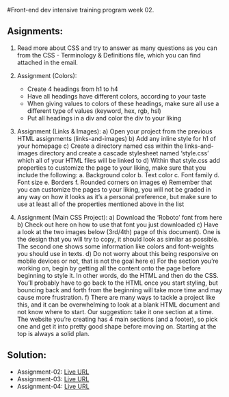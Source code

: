 #Front-end dev intensive training program week 02.


## Asignments:

1. Read more about CSS and try to answer as many questions as you can from the CSS -
Terminology & Definitions file, which you can find attached in the email.

2. Assignment (Colors):
    - Create 4 headings from h1 to h4
    - Have all headings have different colors, according to your taste
    - When giving values to colors of these headings, make sure all use a different type of
values (keyword, hex, rgb, hsl)
    - Put all headings in a div and color the div to your liking

3. Assignment (Links & Images):
a) Open your project from the previous HTML assignments (links-and-images)
b) Add any inline style for h1 of your homepage
c) Create a directory named css within the links-and-images directory and create a
cascade stylesheet named ‘style.css’ which all of your HTML files will be linked to
d) Within that style.css add properties to customize the page to your liking, make sure that
you include the following:
a. Background color
b. Text color
c. Font family
d. Font size
e. Borders
f. Rounded corners on images
e) Remember that you can customize the pages to your liking, you will not be graded in
any way on how it looks as it’s a personal preference, but make sure to use at least all of
the properties mentioned above in the list

4. Assignment (Main CSS Project):
a) Download the ‘Roboto’ font from here
b) Check out here on how to use that font you just downloaded
c) Have a look at the two images below (3rd/4th) page of this document). One is the design
that you will try to copy, it should look as similar as possible. The second one shows
some information like colors and font-weights you should use in texts.
d) Do not worry about this being responsive on mobile devices or not, that is not the goal
here
e) For the section you’re working on, begin by getting all the content onto the page before
beginning to style it. In other words, do the HTML and then do the CSS. You’ll probably
have to go back to the HTML once you start styling, but bouncing back and forth from
the beginning will take more time and may cause more frustration.
f) There are many ways to tackle a project like this, and it can be overwhelming to look at
a blank HTML document and not know where to start. Our suggestion: take it one
section at a time. The website you’re creating has 4 main sections (and a footer), so pick
one and get it into pretty good shape before moving on. Starting at the top is always a
solid plan.

## Solution:

- Assignment-02: [Live URL](https://btebe.github.io/fd-training/frontdev-w2/assignment-02/)
- Assignment-03: [Live URL](https://btebe.github.io/fd-training/frontdev-w1/assignment-03/links-and-images/)
- Assignment-04: [Live URL](https://btebe.github.io/fd-training/frontdev-w2/assignment-04/)
